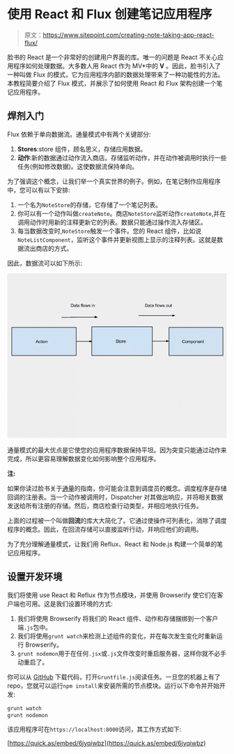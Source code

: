 # 使用 React 和 Flux 创建笔记应用程序

> 原文：<https://www.sitepoint.com/creating-note-taking-app-react-flux/>

脸书的 React 是一个非常好的创建用户界面的库。唯一的问题是 React 不关心应用程序如何处理数据。大多数人用 React 作为 MV*中的 **V** 。因此，脸书引入了一种叫做 Flux 的模式，它为应用程序内部的数据处理带来了一种功能性的方法。本教程简要介绍了 Flux 模式，并展示了如何使用 React 和 Flux 架构创建一个笔记应用程序。

## 焊剂入门

Flux 依赖于单向数据流。通量模式中有两个关键部分:

1.  **Stores**:store 组件，顾名思义，存储应用数据。
2.  **动作**:新的数据通过动作流入商店。存储监听动作，并在动作被调用时执行一些任务(例如修改数据)。这使数据流保持单向。

为了强调这个概念，让我们举一个真实世界的例子。例如，在笔记制作应用程序中，您可以有以下安排:

1.  一个名为`NoteStore`的存储，它存储了一个笔记列表。
2.  你可以有一个动作叫做`createNote`。商店`NoteStore`监听动作`createNote`,并在调用动作时用新的注释更新它的列表。数据只能通过操作流入存储区。
3.  每当数据改变时,`NoteStore`触发一个事件。您的 React 组件，比如说`NoteListComponent`，监听这个事件并更新视图上显示的注释列表。这就是数据流出商店的方式。

因此，数据流可以如下所示:

![Data Flow Diagram](img/21bea8c5c35ef2c7327e3ebd5f320756.png "Data Flow Diagram")

通量模式的最大优点是它使您的应用程序数据保持平坦。因为突变只能通过动作来完成，所以更容易理解数据变化如何影响整个应用程序。

**注:**

如果你读过脸书关于[通量](https://facebook.github.io/flux/)的指南，你可能会注意到调度员的概念。调度程序是存储回调的注册表。当一个动作被调用时，Dispatcher 对其做出响应，并将相关数据发送给所有注册的存储。然后，商店检查行动类型，并相应地执行任务。

上面的过程被一个叫做**回流**的库大大简化了。它通过使操作可列表化，消除了调度程序的概念。因此，在回流存储可以直接监听行动，并响应他们的调用。

为了充分理解通量模式，让我们用 Reflux、React 和 Node.js 构建一个简单的笔记应用程序。

## 设置开发环境

我们将使用 use React 和 Reflux 作为节点模块，并使用 Browserify 使它们在客户端也可用。这是我们设置环境的方式:

1.  我们将使用 Browserify 将我们的 React 组件、动作和存储捆绑到一个客户端`.js`包中。
2.  我们将使用`grunt watch`来检测上述组件的变化，并在每次发生变化时重新运行 Browserify。
3.  `grunt nodemon`用于在任何`.jsx`或`.js`文件改变时重启服务器，这样你就不必手动重启了。

你可以从 [GitHub](https://github.com/jsprodotcom/source/blob/master/react-note-app.zip) 下载代码，打开`Gruntfile.js`阅读任务。一旦您的机器上有了 repo，您就可以运行`npm install`来安装所需的节点模块。运行以下命令并开始开发:

```
grunt watch
grunt nodemon
```

该应用程序可在`https://localhost:8000`访问，其工作方式如下:

[https://quick.as/embed/6jyqiwbz](https://quick.as/embed/6jyqiwbz)